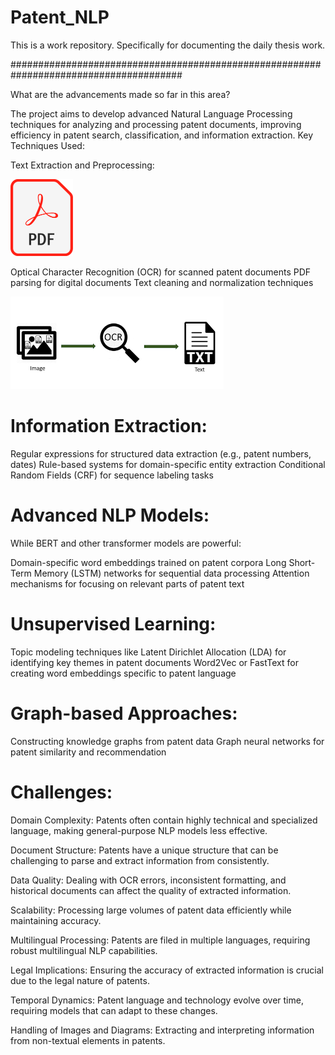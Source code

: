 # Patent_NLP
This is a work repository. Specifically for documenting the daily thesis work. 

#######################################################################################


What are the advancements made so far in this area? 

The project aims to develop advanced Natural Language Processing techniques for analyzing and processing patent documents, improving efficiency in patent search, classification, and information extraction.
Key Techniques Used:

Text Extraction and Preprocessing:

<img src="https://github.com/vigneswar96/Patent_NLP/blob/main/PDF_file_icon.svg.png" width="100" alt="Patent NLP Overview">

Optical Character Recognition (OCR) for scanned patent documents
PDF parsing for digital documents
Text cleaning and normalization techniques

![Alt text](./images.png)

# Information Extraction:

Regular expressions for structured data extraction (e.g., patent numbers, dates)
Rule-based systems for domain-specific entity extraction
Conditional Random Fields (CRF) for sequence labeling tasks


# Advanced NLP Models:

While BERT and other transformer models are powerful:

Domain-specific word embeddings trained on patent corpora
Long Short-Term Memory (LSTM) networks for sequential data processing
Attention mechanisms for focusing on relevant parts of patent text




# Unsupervised Learning:

Topic modeling techniques like Latent Dirichlet Allocation (LDA) for identifying key themes in patent documents
Word2Vec or FastText for creating word embeddings specific to patent language


# Graph-based Approaches:

Constructing knowledge graphs from patent data
Graph neural networks for patent similarity and recommendation



# Challenges:

Domain Complexity: Patents often contain highly technical and specialized language, making general-purpose NLP models less effective.

Document Structure: Patents have a unique structure that can be challenging to parse and extract information from consistently.

Data Quality: Dealing with OCR errors, inconsistent formatting, and historical documents can affect the quality of extracted information.

Scalability: Processing large volumes of patent data efficiently while maintaining accuracy.

Multilingual Processing: Patents are filed in multiple languages, requiring robust multilingual NLP capabilities.

Legal Implications: Ensuring the accuracy of extracted information is crucial due to the legal nature of patents.

Temporal Dynamics: Patent language and technology evolve over time, requiring models that can adapt to these changes.

Handling of Images and Diagrams: Extracting and interpreting information from non-textual elements in patents.


